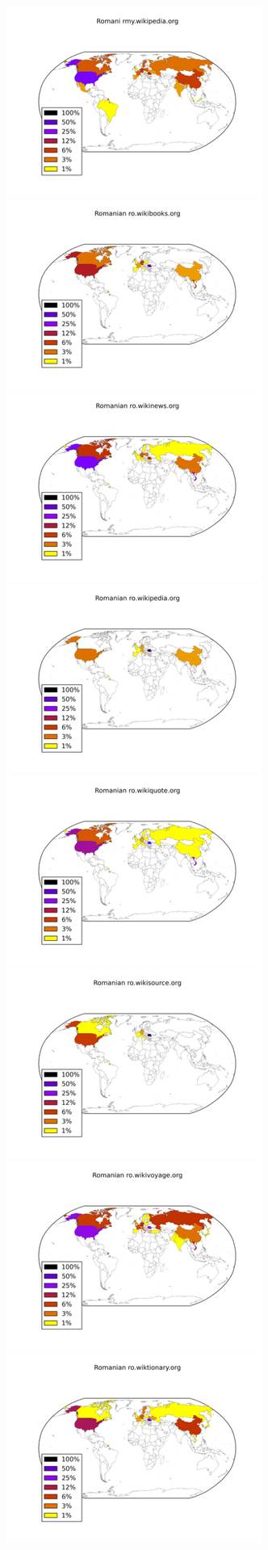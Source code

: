 ![](images/Romani-rmy.wikipedia.org.png)
![](images/Romanian-ro.wikibooks.org.png)
![](images/Romanian-ro.wikinews.org.png)
![](images/Romanian-ro.wikipedia.org.png)
![](images/Romanian-ro.wikiquote.org.png)
![](images/Romanian-ro.wikisource.org.png)
![](images/Romanian-ro.wikivoyage.org.png)
![](images/Romanian-ro.wiktionary.org.png)
